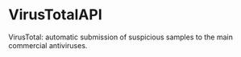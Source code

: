 # VirusTotalAPI
VirusTotal: automatic submission of suspicious samples to the main commercial antiviruses.
